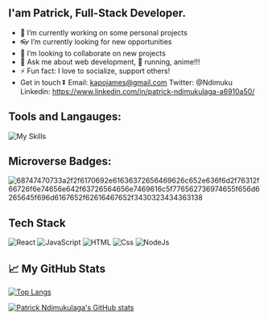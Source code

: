 ## I'am Patrick, Full-Stack Developer.

- 🔭 I’m currently working on some personal projects
- 👓 I’m currently looking for new opportunities
- 👯 I’m looking to collaborate on new projects
- 💬 Ask me about web development, 🏃 running, anime!!!
- ⚡ Fun fact: I love to socialize, support others!
- Get in touch ⏬
  Email: kapojames@gmail.com
  Twitter: @Ndimuku
  Linkedin: https://www.linkedin.com/in/patrick-ndimukulaga-a6910a50/

## Tools and Langauges: 

![My Skills](https://skillicons.dev/icons?i=html,css,js,vscode,git,github,python)


## Microverse Badges:

![68747470733a2f2f6170692e61636372656469626c652e636f6d2f76312f66726f6e74656e642f63726564656e7469616c5f776562736974655f656d6265645f696d6167652f62616467652f3430323434363138](https://user-images.githubusercontent.com/96953173/174455753-eecb2b85-da86-442d-b14c-b0d25287ad47.png)

## Tech Stack
<p>
  <img alt="React" src="https://img.shields.io/badge/React-61DAFB?logo=react&logoColor=white&style=flat" />
  <img alt="JavaScript" src="https://img.shields.io/badge/Javascript-F7DF1E?logo=javascript&logoColor=white&style=flat" />
  <img alt="HTML" src="https://img.shields.io/badge/HTML-E34F26?logo=html5&logoColor=white&style=flat" />
   <img alt="Css" src="https://img.shields.io/badge/CSS-1572B6?logo=css&logoColor=white&style=flat" />
  <img alt="NodeJs" src="https://img.shields.io/badge/NodeJs-336791?logo=nodejs&logoColor=white&style=flat" />
</p>

## &#x1f4c8; My GitHub Stats

[![Top Langs](https://github-readme-stats.vercel.app/api/top-langs/?username=Kirabo19&hide=java,html,css&theme=radical)](https://github.com/anuraghazra/github-readme-stats)

[![Patrick Ndimukulaga's GitHub stats](https://github-readme-stats.vercel.app/api?username=Kirabo19&theme=radical)](https://github.com/anuraghazra/github-readme-stats)





<!--

irabo19/Kirabo19** is a ✨ _special_ ✨ repository because its `README.md` (this file) appears on your GitHub profile.

Here are some ideas to get you started:

- 🔭 I’m currently working on ...
- 🌱 I’m currently learning ...
- 👯 I’m looking to collaborate on ...
- 🤔 I’m looking for help with ...
- 💬 Ask me about ...
- 📫 How to reach me: ...
- 😄 Pronouns: ...
- ⚡ Fun fact: ...
-->
